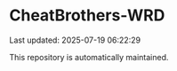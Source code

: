 # CheatBrothers-WRD

Last updated: 2025-07-19 06:22:29

This repository is automatically maintained.
